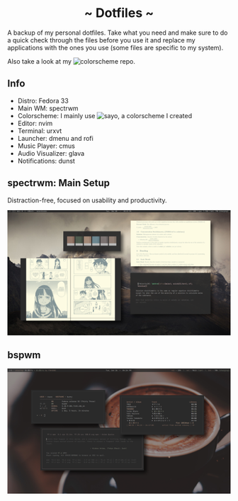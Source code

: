<h1 align="center">~ Dotfiles ~</h1>

A backup of my personal dotfiles. Take what you need and make sure to do a quick check through the files before you use it and replace my applications with the ones you use (some files are specific to my system).

Also take a look at my ![colorscheme repo](https://github.com/rayes0/sayo/).

## Info
- Distro: Fedora 33
- Main WM: spectrwm
- Colorscheme: I mainly use ![sayo](https://github.com/rayes0/sayo/), a colorscheme I created
- Editor: nvim
- Terminal: urxvt
- Launcher: dmenu and rofi
- Music Player: cmus
- Audio Visualizer: glava
- Notifications: dunst

## spectrwm: Main Setup

Distraction-free, focused on usability and productivity.

![Preview](img/spectr-preview.png)

## bspwm

![bspwm](img/bsp-preview.png)
